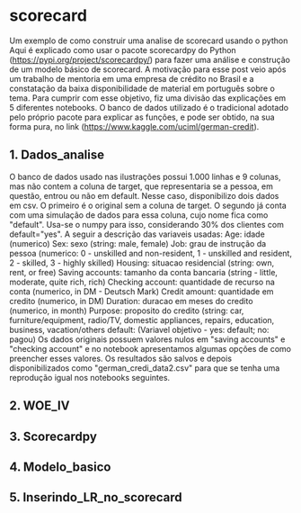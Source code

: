 # scorecard
Um exemplo de como construir uma analise de scorecard usando o python
Aqui é explicado como usar o pacote scorecardpy do Python (https://pypi.org/project/scorecardpy/) para fazer uma análise e construção de um modelo básico de scorecard. A motivação para esse post veio após um trabalho de mentoria em uma empresa de crédito no Brasil e a constatação da baixa disponibilidade de material em português sobre o tema. Para cumprir com esse objetivo, fiz uma divisão das explicações em 5 diferentes notebooks. O banco de dados utilizado é o tradicional adotado pelo próprio pacote para explicar as funções, e pode ser obtido, na sua forma pura, no link (https://www.kaggle.com/uciml/german-credit).

## 1. Dados_analise
   O banco de dados usado nas ilustrações possui 1.000 linhas e 9 colunas, mas não contem a coluna de target, que representaria se a pessoa, em questão, entrou ou não em default. Nesse caso, disponibilizo dois dados em csv. O primeiro é o original sem a coluna de target. O segundo já conta com uma simulação de dados para essa coluna, cujo nome fica como "default". Usa-se o numpy para isso, considerando 30% dos clientes com default="yes". A seguir a descrição das variaveis usadas:
Age: idade (numerico)
Sex: sexo (string: male, female)
Job: grau de instrução da pessoa (numerico: 0 - unskilled and non-resident, 1 - unskilled and resident, 2 - skilled, 3 - highly skilled)
Housing: situacao residencial (string: own, rent, or free)
Saving accounts: tamanho da conta bancaria (string - little, moderate, quite rich, rich)
Checking account: quantidade de recurso na conta (numerico, in DM - Deutsch Mark)
Credit amount: quantidade em credito (numerico, in DM)
Duration: duracao em meses do credito (numerico, in month)
Purpose: proposito do credito (string: car, furniture/equipment, radio/TV, domestic appliances, repairs, education, business, vacation/others
default: (Variavel objetivo - yes: default; no: pagou)
  Os dados originais possuem valores nulos em "saving accounts" e "checking account" e no notebook apresentamos algumas opções de como preencher esses valores. Os resultados são salvos e depois disponibilizados como "german_credi_data2.csv" para que se tenha uma reprodução igual nos notebooks seguintes.
   
## 2. WOE_IV


## 3. Scorecardpy


## 4. Modelo_basico


## 5. Inserindo_LR_no_scorecard
